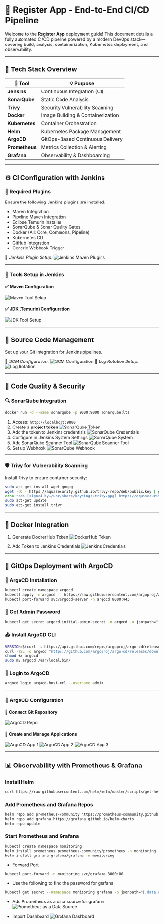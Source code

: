 # 🚀 **Register App - End-to-End CI/CD Pipeline**

Welcome to the **Register App** deployment guide! This document details a fully automated CI/CD pipeline powered by a modern DevOps stack—covering build, analysis, containerization, Kubernetes deployment, and observability.

---

## 🧱 **Tech Stack Overview**

| 🔧 Tool        | 💡 Purpose                        |
| -------------- | --------------------------------- |
| **Jenkins**    | Continuous Integration (CI)       |
| **SonarQube**  | Static Code Analysis              |
| **Trivy**      | Security Vulnerability Scanning   |
| **Docker**     | Image Building & Containerization |
| **Kubernetes** | Container Orchestration           |
| **Helm**       | Kubernetes Package Management     |
| **ArgoCD**     | GitOps-Based Continuous Delivery  |
| **Prometheus** | Metrics Collection & Alerting     |
| **Grafana**    | Observability & Dashboarding      |

---

## ⚙️ **CI Configuration with Jenkins**

### 🔌 Required Plugins

Ensure the following Jenkins plugins are installed:

* Maven Integration
* Pipeline Maven Integration
* Eclipse Temurin Installer
* SonarQube & Sonar Quality Gates
* Docker (All: Core, Commons, Pipeline)
* Kubernetes CLI
* GitHub Integration
* Generic Webhook Trigger

📸 *Jenkins Plugin Setup:*
![Jenkins Maven Plugins](./imgs/jenkins-maven-plugins.png)

---

### 🧰 Tools Setup in Jenkins

#### ✅ Maven Configuration

![Maven Tool Setup](./imgs/setup-maven-tool.png)

#### ✅ JDK (Temurin) Configuration

![JDK Tool Setup](./imgs/setup-jdk-tool.png)

---

## 📂 **Source Code Management**

Set up your Git integration for Jenkins pipelines.

📸 *SCM Configuration:*
![SCM Configuration](./imgs/jenkins-scm-configuration.png)
📸 *Log Rotation Setup:*
![Log Rotation](./imgs/jenkins-build-rotation.png)

---

## 🧪 **Code Quality & Security**

### 🔍 SonarQube Integration

```bash
docker run -d --name sonarqube -p 9000:9000 sonarqube:lts
```

1. Access: `http://localhost:9000`
2. Create a **project token**
   ![SonarQube Token](./imgs/sonarqube-token.png)
3. Add the token to Jenkins credentials
   ![SonarQube Credentials](./imgs/sonarqube-credentials.png)
4. Configure in Jenkins System Settings
   ![SonarQube System](./imgs/jenkins-sonarqube-system.png)
5. Add SonarQube Scanner Tool
   ![SonarQube Scanner Tool](./imgs/sonarqube-scanner-tool.png)
6. Set up Webhook
   ![SonarQube Webhook](./imgs/sonarqube-webhook.png)

---

### 🛡️ Trivy for Vulnerability Scanning

Install Trivy to ensure container security:

```bash
sudo apt-get install wget gnupg
wget -qO - https://aquasecurity.github.io/trivy-repo/deb/public.key | gpg --dearmor | sudo tee /usr/share/keyrings/trivy.gpg > /dev/null
echo "deb [signed-by=/usr/share/keyrings/trivy.gpg] https://aquasecurity.github.io/trivy-repo/deb generic main" | sudo tee -a /etc/apt/sources.list.d/trivy.list
sudo apt-get update
sudo apt-get install trivy
```

---

## 🐳 **Docker Integration**

1. Generate DockerHub Token
   ![DockerHub Token](./imgs/dockerhub-token.png)

2. Add Token to Jenkins Credentials
   ![Jenkins Credentials](./imgs/jenkins-credentials.png)

---

## 🚢 **GitOps Deployment with ArgoCD**

### 🧱 ArgoCD Installation

```bash
kubectl create namespace argocd
kubectl apply -n argocd -f https://raw.githubusercontent.com/argoproj/argo-cd/stable/manifests/install.yaml
kubectl port-forward svc/argocd-server -n argocd 8000:443
```

### 🔐 Get Admin Password

```bash
kubectl get secret argocd-initial-admin-secret -n argocd -o jsonpath="{.data.password}" | base64 -d
```

### 📥 Install ArgoCD CLI

```bash
VERSION=$(curl -s https://api.github.com/repos/argoproj/argo-cd/releases/latest | grep tag_name | cut -d '"' -f 4)
curl -sSL -o argocd "https://github.com/argoproj/argo-cd/releases/download/$VERSION/argocd-linux-amd64"
chmod +x argocd
sudo mv argocd /usr/local/bin/
```

### 🔐 Login to ArgoCD

```bash
argocd login argocd-host-url --username admin
```

---

### 🔧 ArgoCD Configuration

#### 📁 Connect Git Repository

![ArgoCD Repo](./imgs/argocd-repo.png)

#### 🚀 Create and Manage Applications

![ArgoCD App 1](./imgs/argocd-app-1.png)
![ArgoCD App 2](./imgs/argocd-app-2.png)
![ArgoCD App 3](./imgs/argocd-app-3.png)

---

## 📊 **Observability with Prometheus & Grafana**

### Install Helm
```bash
curl https://raw.githubusercontent.com/helm/helm/master/scripts/get-helm-3 | bash
```

### Add Prometheus and Grafana Repos
```bash
helm repo add prometheus-community https://prometheus-community.github.io/helm-charts
helm repo add grafana https://grafana.github.io/helm-charts
helm repo update
```

### Start Prometheus and Grafana
```bash
kubectl create namespace monitoring
helm install prometheus prometheus-community/prometheus -n monitoring
helm install grafana grafana/grafana -n monitoring
```

- Forward Port
```bash
kubectl port-forward -n monitoring svc/grafana 3000:80
```

- Use the following to find the password for grafana
```bash
kubectl get secret --namespace monitoring grafana -o jsonpath="{.data.admin-password}" | base64 --decode; echo
```

- Add Prometheus as a data source for grafana
![Prometheus as a Data Source](./imgs/grafana-datasource.png)

- Import Dashboard
![Grafana Dashboard](./imgs/grafana-import-dashboard.png)